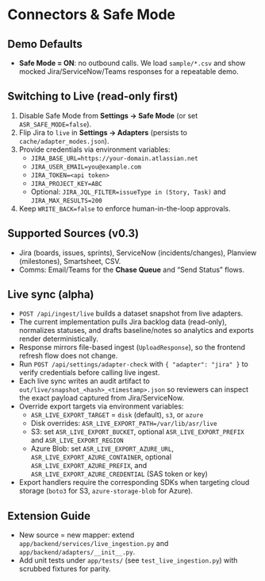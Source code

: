 # Connectors & Safe Mode

## Demo Defaults
- **Safe Mode = ON**: no outbound calls. We load `sample/*.csv` and show mocked Jira/ServiceNow/Teams responses for a repeatable demo.

## Switching to Live (read-only first)
1. Disable Safe Mode from **Settings → Safe Mode** (or set `ASR_SAFE_MODE=false`).
2. Flip Jira to `live` in **Settings → Adapters** (persists to `cache/adapter_modes.json`).
3. Provide credentials via environment variables:
   - `JIRA_BASE_URL=https://your-domain.atlassian.net`
   - `JIRA_USER_EMAIL=you@example.com`
   - `JIRA_TOKEN=<api token>`
   - `JIRA_PROJECT_KEY=ABC`
   - Optional: `JIRA_JQL_FILTER=issueType in (Story, Task)` and `JIRA_MAX_RESULTS=200`
4. Keep `WRITE_BACK=false` to enforce human-in-the-loop approvals.

## Supported Sources (v0.3)
- Jira (boards, issues, sprints), ServiceNow (incidents/changes), Planview (milestones), Smartsheet, CSV.
- Comms: Email/Teams for the **Chase Queue** and “Send Status” flows.

## Live sync (alpha)
- `POST /api/ingest/live` builds a dataset snapshot from live adapters.
- The current implementation pulls Jira backlog data (read-only), normalizes statuses, and drafts baseline/notes so analytics and exports render deterministically.
- Response mirrors file-based ingest (`UploadResponse`), so the frontend refresh flow does not change.
- Run `POST /api/settings/adapter-check` with `{ "adapter": "jira" }` to verify credentials before calling live ingest.
- Each live sync writes an audit artifact to `out/live/snapshot_<hash>_<timestamp>.json` so reviewers can inspect the exact payload captured from Jira/ServiceNow.
- Override export targets via environment variables:
  - `ASR_LIVE_EXPORT_TARGET` = `disk` (default), `s3`, or `azure`
  - Disk overrides: `ASR_LIVE_EXPORT_PATH=/var/lib/asr/live`
  - S3: set `ASR_LIVE_EXPORT_BUCKET`, optional `ASR_LIVE_EXPORT_PREFIX` and `ASR_LIVE_EXPORT_REGION`
  - Azure Blob: set `ASR_LIVE_EXPORT_AZURE_URL`, `ASR_LIVE_EXPORT_AZURE_CONTAINER`, optional `ASR_LIVE_EXPORT_AZURE_PREFIX`, and `ASR_LIVE_EXPORT_AZURE_CREDENTIAL` (SAS token or key)
- Export handlers require the corresponding SDKs when targeting cloud storage (`boto3` for S3, `azure-storage-blob` for Azure).

## Extension Guide
- New source = new mapper: extend `app/backend/services/live_ingestion.py` and `app/backend/adapters/__init__.py`.
- Add unit tests under `app/tests/` (see `test_live_ingestion.py`) with scrubbed fixtures for parity.
